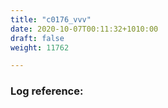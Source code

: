 ```yaml
---
title: "c0176_vvv"
date: 2020-10-07T00:11:32+1010:00
draft: false
weight: 11762

---
```


### Log reference: <no value>

```
